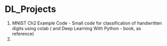 # DL_Projects


1) MNIST Ch2 Example Code - Small code for classification of handwritten digits using colab ( and Deep Learning With Python - book, as reference)
2)

